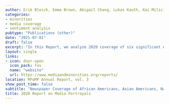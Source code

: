 ```yaml
---
author: Erik Bleich, Emma Brown, Abigail Chang, Lukas Kauth, Kai Milici, Nicolas Pantelick, Emily Wander, Maurits van der Veen
categories:
- minorities
- media coverage
- sentiment analysis
pubtype: "Publications (other)"
date: "2021-07-01"
draft: false
excerpt: "In this Report, we analyze 2020 coverage of six significant American racial, ethnic, or religious groups: African Americans, Asian Americans, Native Americans, Latinos, Jews, and Muslims. Latinos and African Americans are the largest of these groups, constituting approximately 19% and 13% of the US population, respectively. Asian Americans are the next most numerous, at roughly 6%. Native Americans, Jews, and Muslims each make up approximately 1-2% of the American population. We address key questions about media coverage of these groups: Are some mentioned more frequently in US newspapers than others? How positive or negative is coverage of these groups, and why? How does 2020 compare to earlier years in terms of the amount and tone of coverage? What themes are present in the reporting of all six groups, and which were distinctive to each in 2020? In brief, our analyses show that coverage of African Americans stands out as being the most frequent and that of Muslims as the most negative, both by a wide margin."
layout: single
links:
- icon: door-open
  icon_pack: fas
  name: "website"
  url: https://www.mediaandminorities.org/reports/
location: MPoMP Annual Report, vol. 3
show_post_time: false
subtitle: "Newspaper Coverage of African Americans, Asian Americans, Native Americans, Latinos, Jews, and Muslims"
title: 2020 Report on Media Portrayals
---
```



